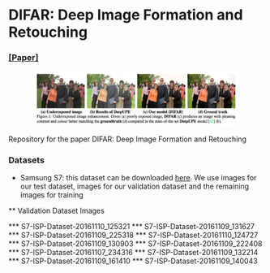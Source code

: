 # DIFAR: Deep Image Formation and Retouching

### [[Paper]](https://arxiv.org/pdf/1911.13175) 

<p align="center">
<img src="./images/teaser.png" width="80%"/>
</p>
Repository for the paper DIFAR: Deep Image Formation and Retouching

### Datasets

* Samsung S7: this dataset can be downloaded [here](https://www.kaggle.com/knn165897/s7-isp-dataset). We use images for our test dataset, images for our validation dataset and the remaining images for training

** Validation Dataset Images

*** S7-ISP-Dataset-20161110_125321
*** S7-ISP-Dataset-20161109_131627
*** S7-ISP-Dataset-20161109_225318
*** S7-ISP-Dataset-20161110_124727
*** S7-ISP-Dataset-20161109_130903
*** S7-ISP-Dataset-20161109_222408
*** S7-ISP-Dataset-20161107_234316
*** S7-ISP-Dataset-20161109_132214
*** S7-ISP-Dataset-20161109_161410
*** S7-ISP-Dataset-20161109_140043


